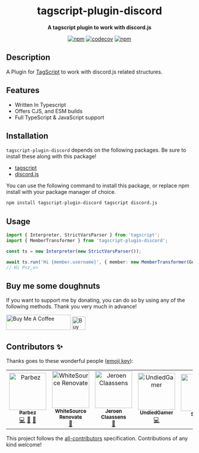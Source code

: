 <div align="center">

# tagscript-plugin-discord

**A tagscript plugin to work with discord.js**

[![npm](https://img.shields.io/npm/dw/tagscript-plugin-discord)](https://www.npmjs.com/package/tagscript-plugin-discord)
[![codecov](https://codecov.io/gh/imranbarbhuiya/tagscript/branch/main/graph/badge.svg?precision=2&flag=tagscript-plugin-discord)](https://codecov.io/gh/imranbarbhuiya/tagscript)
[![npm](https://img.shields.io/npm/v/tagscript-plugin-discord?color=crimson&logo=npm&style=flat-square)](https://www.npmjs.com/package/tagscript-plugin-discord)

</div>

## Description

A Plugin for [TagScript](https://www.npmjs.com/package/tagscript) to work with discord.js related structures.

## Features

-   Written In Typescript
-   Offers CJS, and ESM builds
-   Full TypeScript & JavaScript support

## Installation

`tagscript-plugin-discord` depends on the following packages. Be sure to install these along with this package!

-   [tagscript](https://www.npmjs.com/package/tagscript)
-   [discord.js](https://www.npmjs.com/package/discord.js)

You can use the following command to install this package, or replace npm install with your package manager of choice.

```bash
npm install tagscript-plugin-discord tagscript discord.js

```

## Usage

```ts
import { Interpreter, StrictVarsParser } from 'tagscript';
import { MemberTransformer } from 'tagscript-plugin-discord';

const ts = new Interpreter(new StrictVarsParser());

await ts.run('Hi {member.username}', { member: new MemberTransformer(GuildMember) });
// Hi P<z,x>
```

## Buy me some doughnuts

If you want to support me by donating, you can do so by using any of the following methods. Thank you very much in advance!

<a href="https://www.buymeacoffee.com/parbez" target="_blank"><img src="https://cdn.buymeacoffee.com/buttons/default-orange.png" alt="Buy Me A Coffee" height="41" width="174"></a>
<a href='https://ko-fi.com/Y8Y1CBIJH' target='_blank'><img height='36' style='border:0px;height:36px;' src='https://cdn.ko-fi.com/cdn/kofi4.png?v=3' border='0' alt='Buy Me a Coffee at ko-fi.com' /></a>

## Contributors ✨

Thanks goes to these wonderful people ([emoji key](https://allcontributors.org/docs/en/emoji-key)):

<!-- ALL-CONTRIBUTORS-LIST:START - Do not remove or modify this section -->
<!-- prettier-ignore-start -->
<!-- markdownlint-disable -->
<table>
  <tbody>
    <tr>
      <td align="center"><a href="https://github.com/imranbarbhuiya"><img src="https://avatars.githubusercontent.com/u/74945038?v=4?s=100" width="100px;" alt="Parbez"/><br /><sub><b>Parbez</b></sub></a><br /><a href="https://github.com/imranbarbhuiya/TagScript/commits?author=imranbarbhuiya" title="Code">💻</a> <a href="#maintenance-imranbarbhuiya" title="Maintenance">🚧</a> <a href="#ideas-imranbarbhuiya" title="Ideas, Planning, & Feedback">🤔</a></td>
      <td align="center"><a href="https://renovate.whitesourcesoftware.com"><img src="https://avatars.githubusercontent.com/u/25180681?v=4?s=100" width="100px;" alt="WhiteSource Renovate"/><br /><sub><b>WhiteSource Renovate</b></sub></a><br /><a href="#maintenance-renovate-bot" title="Maintenance">🚧</a></td>
      <td align="center"><a href="https://favware.tech"><img src="https://avatars.githubusercontent.com/u/4019718?v=4?s=100" width="100px;" alt="Jeroen Claassens"/><br /><sub><b>Jeroen Claassens</b></sub></a><br /><a href="#maintenance-favna" title="Maintenance">🚧</a></td>
      <td align="center"><a href="https://github.com/UndiedGamer"><img src="https://avatars.githubusercontent.com/u/84702365?v=4?s=100" width="100px;" alt="UndiedGamer"/><br /><sub><b>UndiedGamer</b></sub></a><br /><a href="https://github.com/imranbarbhuiya/TagScript/commits?author=UndiedGamer" title="Code">💻</a></td>
      <td align="center"><a href="http://discord.gg/sofi"><img src="https://avatars.githubusercontent.com/u/20400149?v=4?s=100" width="100px;" alt="Sourav"/><br /><sub><b>Sourav</b></sub></a><br /><a href="https://github.com/imranbarbhuiya/TagScript/commits?author=ShoXcy" title="Documentation">📖</a></td>
      <td align="center"><a href="https://github.com/apps/allcontributors"><img src="https://avatars.githubusercontent.com/in/23186?v=4?s=100" width="100px;" alt="allcontributors[bot]"/><br /><sub><b>allcontributors[bot]</b></sub></a><br /><a href="https://github.com/imranbarbhuiya/TagScript/commits?author=allcontributors[bot]" title="Documentation">📖</a></td>
    </tr>
  </tbody>
  <tfoot>
    
  </tfoot>
</table>

<!-- markdownlint-restore -->
<!-- prettier-ignore-end -->

<!-- ALL-CONTRIBUTORS-LIST:END -->

This project follows the [all-contributors](https://github.com/all-contributors/all-contributors) specification. Contributions of any kind welcome!
